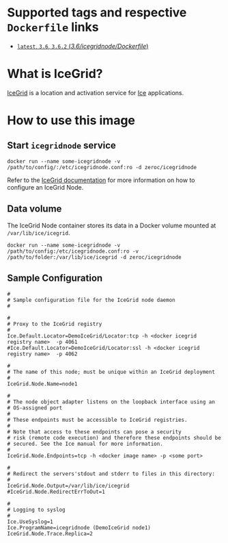 # Supported tags and respective `Dockerfile` links

-   [`latest`, `3.6`, `3.6.2` (*3.6/icegridnode/Dockerfile*)](https://github.com/zeroc-ice/ice-dockerfiles/blob/master/3.6/icegridnode/Dockerfile)

# What is IceGrid?

[IceGrid](https://zeroc.com/products/ice/services/icegrid) is a location and activation service for [Ice](https://zeroc.com) applications.

# How to use this image

## Start `icegridnode` service

```
docker run --name some-icegridnode -v /path/to/config/:/etc/icegridnode.conf:ro -d zeroc/icegridnode
```

Refer to the  [IceGrid documentation](https://doc.zeroc.com/display/Ice/IceGrid) for more information on how to configure an IceGrid Node.

## Data volume

The IceGrid Node container stores its data in a Docker volume mounted at `/var/lib/ice/icegrid`.

```
docker run --name some-icegridnode -v /path/to/config:/etc/icegridnode.conf:ro -v /path/to/folder:/var/lib/ice/icegrid -d zeroc/icegridnode
```

## Sample Configuration

```
#
# Sample configuration file for the IceGrid node daemon
#

#
# Proxy to the IceGrid registry
#
Ice.Default.Locator=DemoIceGrid/Locator:tcp -h <docker icegrid registry name>  -p 4061
#Ice.Default.Locator=DemoIceGrid/Locator:ssl -h <docker icegrid registry name>  -p 4062

#
# The name of this node; must be unique within an IceGrid deployment
#
IceGrid.Node.Name=node1

#
# The node object adapter listens on the loopback interface using an
# OS-assigned port
#
# These endpoints must be accessible to IceGrid registries.
#
# Note that access to these endpoints can pose a security
# risk (remote code execution) and therefore these endpoints should be
# secured. See the Ice manual for more information.
#
IceGrid.Node.Endpoints=tcp -h <docker image name> -p <some port>

#
# Redirect the servers'stdout and stderr to files in this directory:
#
IceGrid.Node.Output=/var/lib/ice/icegrid
#IceGrid.Node.RedirectErrToOut=1

#
# Logging to syslog
#
Ice.UseSyslog=1
Ice.ProgramName=icegridnode (DemoIceGrid node1)
IceGrid.Node.Trace.Replica=2
```
